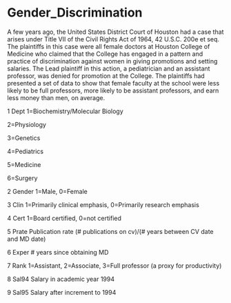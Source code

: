 # Gender_Discrimination

A few years ago, the United States District Court of Houston had a case that arises under Title VII of the Civil Rights Act of 1964, 42 U.S.C. 200e et seq. The plaintiffs in this case were all female doctors at Houston College of Medicine who claimed that the College has engaged in a pattern and practice of discrimination against women in giving promotions and setting salaries. The Lead plaintiff in this action, a pediatrician and an assistant professor, was denied for promotion at the College. The plaintiffs had presented a set of data to show that female faculty at the school were less likely to be full professors, more likely to be assistant professors, and earn less money than men, on average.

1 Dept 1=Biochemistry/Molecular Biology

2=Physiology

3=Genetics

4=Pediatrics

5=Medicine

6=Surgery

2 Gender 1=Male, 0=Female

3 Clin 1=Primarily clinical emphasis, 0=Primarily research emphasis

4 Cert 1=Board certified, 0=not certified

5 Prate Publication rate (# publications on cv)/(# years between CV date and MD date)

6 Exper # years since obtaining MD

7 Rank 1=Assistant, 2=Associate, 3=Full professor (a proxy for productivity)

8 Sal94 Salary in academic year 1994

9 Sal95 Salary after increment to 1994

